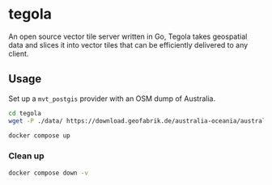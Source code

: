 # tegola

An open source vector tile server written in Go, Tegola takes geospatial data and slices it into vector tiles that can be efficiently delivered to any client.

## Usage

Set up a `mvt_postgis` provider with an OSM dump of Australia.

```bash
cd tegola
wget -P ./data/ https://download.geofabrik.de/australia-oceania/australia-latest.osm.pbf
```

```bash
docker compose up
```

### Clean up

```bash
docker compose down -v
```
